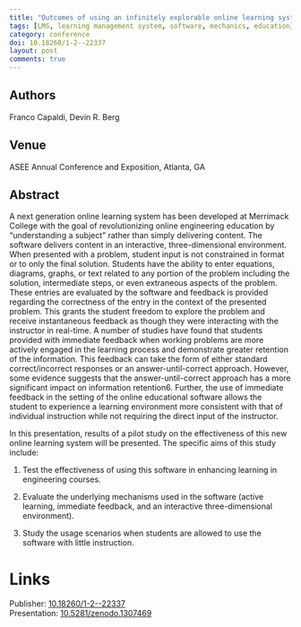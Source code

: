 ```yaml
---
title: "Outcomes of using an infinitely explorable online learning system"
tags: [LMS, learning management system, software, mechanics, education]
category: conference
doi: 10.18260/1-2--22337
layout: post
comments: true
---
```


## Authors
Franco Capaldi, Devin R. Berg

## Venue
ASEE Annual Conference and Exposition, Atlanta, GA

## Abstract

A next generation online learning system has been developed at Merrimack College with the goal of revolutionizing online engineering education by “understanding a subject” rather than simply delivering content. The software delivers content in an interactive, three-dimensional environment. When presented with a problem, student input is not constrained in format or to only the final solution. Students have the ability to enter equations, diagrams, graphs, or text related to any portion of the problem including the solution, intermediate steps, or even extraneous aspects of the problem. These entries are evaluated by the software and feedback is provided regarding the correctness of the entry in the context of the presented problem. This grants the student freedom to explore the problem and receive instantaneous feedback as though they were interacting with the instructor in real-time. A number of studies have found that students provided with immediate feedback when working problems are more actively engaged in the learning process and demonstrate greater retention of the information. This feedback can take the form of either standard correct/incorrect responses or an answer-until-correct approach. However, some evidence suggests that the answer-until-correct approach has a more significant impact on information retention6. Further, the use of immediate feedback in the setting of the online educational software allows the student to experience a learning environment more consistent with that of individual instruction while not requiring the direct input of the instructor.

In this presentation, results of a pilot study on the effectiveness of this new online learning system will be presented. The specific aims of this study include:

1) Test the effectiveness of using this software in enhancing learning in engineering courses.

2) Evaluate the underlying mechanisms used in the software (active learning, immediate feedback, and an interactive three-dimensional environment).

3) Study the usage scenarios when students are allowed to use the software with little instruction.

# Links
Publisher: [10.18260/1-2--22337](https://doi.org/10.18260/1-2--22337)  
Presentation: [10.5281/zenodo.1307469](https://doi.org/10.5281/zenodo.1307469)